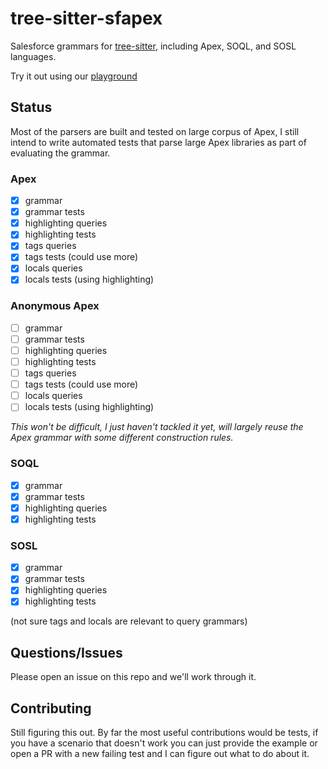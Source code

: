 # tree-sitter-sfapex

Salesforce grammars for [tree-sitter](https://github.com/tree-sitter/tree-sitter), including Apex, SOQL, and SOSL languages.

Try it out using our [playground](https://aheber.github.io/tree-sitter-sfapex/playground/)

## Status

Most of the parsers are built and tested on large corpus of Apex, I still intend to write automated tests that parse large Apex libraries as part of evaluating the grammar.

### Apex

- [x] grammar
- [x] grammar tests
- [x] highlighting queries
- [x] highlighting tests
- [x] tags queries
- [x] tags tests (could use more)
- [x] locals queries
- [x] locals tests (using highlighting)

### Anonymous Apex

- [ ] grammar
- [ ] grammar tests
- [ ] highlighting queries
- [ ] highlighting tests
- [ ] tags queries
- [ ] tags tests (could use more)
- [ ] locals queries
- [ ] locals tests (using highlighting)

_This won't be difficult, I just haven't tackled it yet, will largely reuse the Apex grammar with some different construction rules._

### SOQL

- [x] grammar
- [x] grammar tests
- [x] highlighting queries
- [x] highlighting tests

### SOSL

- [x] grammar
- [x] grammar tests
- [x] highlighting queries
- [x] highlighting tests

(not sure tags and locals are relevant to query grammars)

## Questions/Issues

Please open an issue on this repo and we'll work through it.

## Contributing

Still figuring this out. By far the most useful contributions would be tests, if you have a scenario that doesn't work you can just provide the example or open a PR with a new failing test and I can figure out what to do about it.
